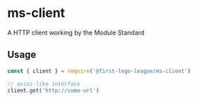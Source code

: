 # ms-client
A HTTP client working by the Module Standard

## Usage

```javascript
const { client } = require('@first-lego-league/ms-client')

// axios-like interface
client.get('http://some-url')
```
